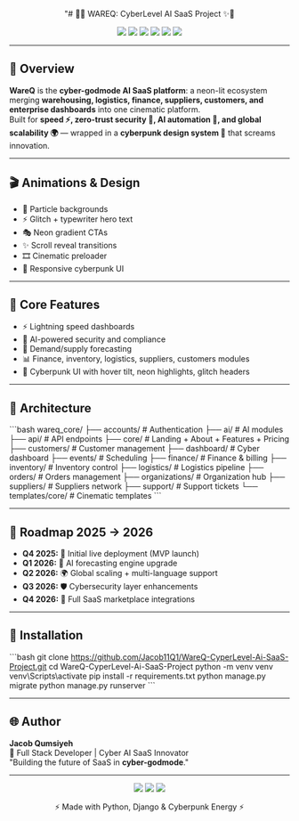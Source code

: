 <p align='center'> "# 🚀✨ WAREQ: CyberLevel AI SaaS Project ✨🚀 </p>

<p align='center'>
  <img src='https://img.shields.io/badge/WareQ-CyberLevel-blueviolet?style=for-the-badge&logo=python&logoColor=cyan'/>
  <img src='https://img.shields.io/badge/Python-3.13-blue?style=for-the-badge&logo=python'/>
  <img src='https://img.shields.io/badge/Django-5.2.6-green?style=for-the-badge&logo=django'/>
  <img src='https://img.shields.io/badge/AI-Driven-red?style=for-the-badge&logo=openai'/>
  <img src='https://img.shields.io/badge/UI/UX-Cyberpunk-pink?style=for-the-badge&logo=figma'/>
  <img src='https://img.shields.io/badge/Full_Stack-Yes-orange?style=for-the-badge&logo=vercel'/>
</p>  

---

## 🌌 Overview  
**WareQ** is the **cyber-godmode AI SaaS platform**: a neon-lit ecosystem merging **warehousing, logistics, finance, suppliers, customers, and enterprise dashboards** into one cinematic platform.  
Built for **speed ⚡, zero-trust security 🔐, AI automation 🤖, and global scalability 🌍** — wrapped in a **cyberpunk design system 🎨** that screams innovation.  

---

## 🎬 Animations & Design  
- 🌌 Particle backgrounds  
- ⚡ Glitch + typewriter hero text  
- 🎭 Neon gradient CTAs  
- ✨ Scroll reveal transitions  
- 🎞️ Cinematic preloader  
- 📱 Responsive cyberpunk UI  

---

## 📑 Core Features  
- ⚡ Lightning speed dashboards  
- 🔐 AI-powered security and compliance  
- 🤖 Demand/supply forecasting  
- 📊 Finance, inventory, logistics, suppliers, customers modules  
- 🎨 Cyberpunk UI with hover tilt, neon highlights, glitch headers  

---

## 📂 Architecture  
\`\`\`bash
wareq_core/
├── accounts/        # Authentication
├── ai/              # AI modules
├── api/             # API endpoints
├── core/            # Landing + About + Features + Pricing
├── customers/       # Customer management
├── dashboard/       # Cyber dashboard
├── events/          # Scheduling
├── finance/         # Finance & billing
├── inventory/       # Inventory control
├── logistics/       # Logistics pipeline
├── orders/          # Orders management
├── organizations/   # Organization hub
├── suppliers/       # Suppliers network
├── support/         # Support tickets
└── templates/core/  # Cinematic templates
\`\`\`  

---

## 📅 Roadmap 2025 → 2026  
- **Q4 2025:** 🚀 Initial live deployment (MVP launch)  
- **Q1 2026:** 🤖 AI forecasting engine upgrade  
- **Q2 2026:** 🌍 Global scaling + multi-language support  
- **Q3 2026:** 🛡️ Cybersecurity layer enhancements  
- **Q4 2026:** 🎨 Full SaaS marketplace integrations  

---

## 🚀 Installation  
\`\`\`bash
git clone https://github.com/Jacob11Q1/WareQ-CyperLevel-Ai-SaaS-Project.git
cd WareQ-CyperLevel-Ai-SaaS-Project
python -m venv venv
venv\\Scripts\\activate
pip install -r requirements.txt
python manage.py migrate
python manage.py runserver
\`\`\`  

---

## 🌐 Author  
**Jacob Qumsiyeh**  
🚀 Full Stack Developer | Cyber AI SaaS Innovator  
\"Building the future of SaaS in **cyber-godmode**.\"  

---

<p align='center'>
  <img src='https://img.shields.io/badge/Hire-Me-brightgreen?style=for-the-badge&logo=github'/>
  <img src='https://img.shields.io/badge/Open-Source-blue?style=for-the-badge&logo=git'/>
  <img src='https://img.shields.io/badge/Status-Live-success?style=for-the-badge&logo=vercel'/>
</p>  

<p align='center'>⚡ Made with Python, Django & Cyberpunk Energy ⚡</p>  